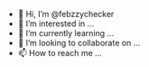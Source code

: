 - 👋 Hi, I’m @febzzychecker
- 👀 I’m interested in ...
- 🌱 I’m currently learning ...
- 💞️ I’m looking to collaborate on ...
- 📫 How to reach me ...

<!---
febzzychecker/febzzychecker is a ✨ special ✨ repository because its `README.md` (this file) appears on your GitHub profile.
You can click the Preview link to take a look at your changes.
--->
